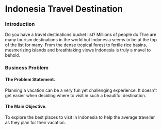 # Indonesia Travel Destination

### Introduction

Do you have a travel destinations bucket list? Millions of people do.Thre are many tourism destinations in the world but Indonesia seems to be at the top of the list for many. From the dense tropical forest to fertile rice basins, mesmerizing islands and breathtaking views Indonesia is truly a mavel to behold.

### Business Problem

#### The Problem Statement.

Planning a vacation can be a very fun yet challenging experience. It doesn't get easier when deciding where to visit in such a beautiful destination.

#### The Main Objective.

To explore the best places to visit in Indonesia to help the average traveller as they plan for their vacation.


